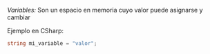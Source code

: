 *Variables:* Son un espacio en memoria cuyo valor puede asignarse y cambiar

Ejemplo en CSharp:
```cs
string mi_variable = "valor";
```